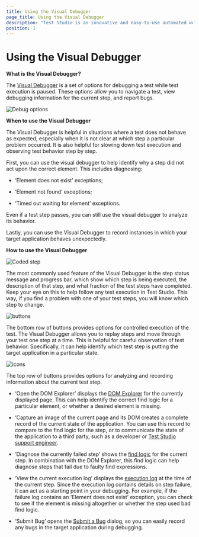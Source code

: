 ```yaml
---
title: Using the Visual Debugger
page_title: Using the Visual Debugger
description: "Test Studio is an innovative and easy-to-use automated web, WPF and load testing solution. Test Studio tests support essential technologies like ASP.NET AJAX, Silverlight, PHP and MVC. HTML5, Testing framework, functional testing, performance testing, load testing, exploratory testing, manual testing."
position: 1
---
```

# Using the Visual Debugger

**What is the Visual Debugger?**

The <a href="/getting-started/test-execution/visual-debugger" target="_blank">Visual Debugger</a> is a set of options for debugging a test while test execution is paused. These options allow you to navigate a test, view debugging information for the current step, and report bugs.

![Debug options][1]

**When to use the Visual Debugger**

The Visual Debugger is helpful in situations where a test does not behave as expected, especially when it is not clear at which step a particular problem occurred. It is also helpful for slowing down test execution and observing test behavior step by step.

First, you can use the visual debugger to help identify why a step did not act upon the correct element. This includes diagnosing:

- ‘Element does not exist’ exceptions;

- ‘Element not found’ exceptions;

- ‘Timed out waiting for element’ exceptions.


Even if a test step passes, you can still use the visual debugger to analyze its behavior.

Lastly, you can use the Visual Debugger to record instances in which your target application behaves unexpectedly.

**How to use the Visual Debugger**

![Coded step][2]

The most commonly used feature of the Visual Debugger is the step status message and progress bar, which show which step is being executed, the description of that step, and what fraction of the test steps have completed. Keep your eye on this to help follow any test execution in Test Studio. This way, if you find a problem with one of your test steps, you will know which step to change.

![buttons][3]

The bottom row of buttons provides options for controlled execution of the test. The Visual Debugger allows you to replay steps and move through your test one step at a time. This is helpful for careful observation of test behavior. Specifically, it can help identify which test step is putting the target application in a particular state.

![icons][4]

The top row of buttons provides options for analyzing and recording information about the current test step.

- ‘Open the DOM Explorer’ displays the <a href="/features/elements-menu/dom-explorer" target="_blank">DOM Explorer</a> for the currently displayed page. This can help identify the correct find logic for a particular element, or whether a desired element is missing.

- ‘Capture an image of the current page and its DOM creates a complete record of the current state of the application. You can use this record to compare to the find logic for the step, or to communicate the state of the application to a third party, such as a developer or <a href="/knowledge-base/best-practices-kb/submit-support-ticket" target="_blank">Test Studio support engineer</a>.

- ‘Diagnose the currently failed step’ shows the <a href="/features/elements-explorer/find-element" target="_blank">find logic</a> for the current step. In combination with the DOM Explorer, this find logic can help diagnose steps that fail due to faulty find expressions.

- ‘View the current execution log’ displays the <a href="/troubleshooting-guide/troubleshooting-tools-tg/using-the-execution-log" target="_blank">execution log</a> at the time of the current step. Since the execution log contains details on step failure, it can act as a starting point in your debugging. For example, if the failure log contains an ‘Element does not exist’ exception, you can check to see if the element is missing altogether or whether the step used bad find logic.

- ‘Submit Bug’ opens the <a href="/features/integration/bug-tracking/submit-bug" target="_blank">Submit a Bug</a> dialog, so you can easily record any bugs in the target application during debugging.

[1]: /img/troubleshooting-guide/troubleshooting-tools-tg/using-the-visual-debugger/fig1.png
[2]: /img/troubleshooting-guide/troubleshooting-tools-tg/using-the-visual-debugger/fig2.png
[3]: /img/troubleshooting-guide/troubleshooting-tools-tg/using-the-visual-debugger/fig3.png
[4]: /img/troubleshooting-guide/troubleshooting-tools-tg/using-the-visual-debugger/fig4.png
